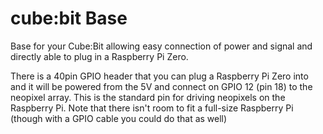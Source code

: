 <!--
---
name: cube:bit Base
class: board
type: other
formfactor: Custom
manufacturer: 4tronix
description:  Base for your Cube:Bit allowing easy connection of power and signal and directly able to plug in a Raspberry Pi Zero.
url: https://shop.4tronix.co.uk/products/cube-bit-base-for-power-microbit-and-raspberry-pi-cubebit
buy: https://shop.4tronix.co.uk/products/cube-bit-base-for-power-microbit-and-raspberry-pi-cubebit
image: 'cube-bit-base.png'
pincount: 40
eeprom: no

pin:

power:
  '2':

pin:
  '12':
    name: Data
    direction: output
    mode: pwm
    description: WS2812 Data

-->
# cube:bit Base

Base for your Cube:Bit allowing easy connection of power and signal and directly able to plug in a Raspberry Pi Zero.

There is a 40pin GPIO header that you can plug a Raspberry Pi Zero into and it will be powered from the 5V and connect on GPIO 12 (pin 18) to the neopixel array. This is the standard pin for driving neopixels on the Raspberry Pi. Note that there isn't room to fit a full-size Raspberry Pi (though with a GPIO cable you could do that as well)

